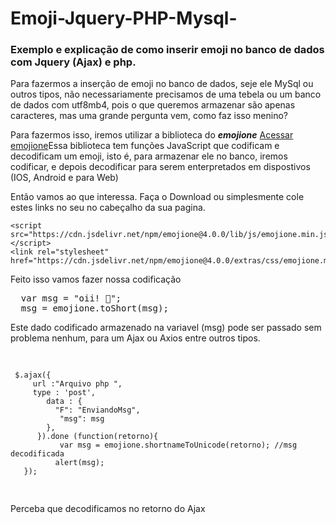 # Emoji-Jquery-PHP-Mysql-
<h3>Exemplo e explicação de como inserir emoji no banco de dados com Jquery (Ajax) e php.</h3> 
<p>Para fazermos a inserção de emoji no banco de dados, seje ele MySql ou outros tipos, não necessariamente precisamos de uma tebela ou um banco de dados com utf8mb4, pois o que queremos armazenar são apenas caracteres, mas uma grande pergunta vem, como faz isso menino?</p>
<p>Para fazermos isso, iremos utilizar a biblioteca do <em><b>emojione</b></em> <a href="https://demos.emojione.com/latest/index.html#extras">Acessar emojione</a>Essa biblioteca tem funções JavaScript que codificam e decodificam um emoji, isto é, para armazenar ele no banco, iremos codificar, e depois decodificar para serem enterpretados em dispostivos (IOS, Android e para Web)</p>
<p>Então vamos ao que interessa. Faça o Download ou simplesmente cole estes links no seu no cabeçalho da sua pagina.</p>

```
<script src="https://cdn.jsdelivr.net/npm/emojione@4.0.0/lib/js/emojione.min.js"></script>
<link rel="stylesheet" href="https://cdn.jsdelivr.net/npm/emojione@4.0.0/extras/css/emojione.min.css"/>

```
<p>Feito isso vamos fazer nossa codificação</p>
<pre>
  var msg = "oii! 🐶";
  msg = emojione.toShort(msg);
</pre>
<p>Este dado codificado armazenado na variavel (msg) pode ser passado sem problema nenhum, para um Ajax ou Axios entre outros tipos.</p>
<pre>

     $.ajax({
         url :"Arquivo php ",
         type : 'post',
            data : {
              "F": "EnviandoMsg",
               "msg": msg
            },
          }).done (function(retorno){
               var msg = emojione.shortnameToUnicode(retorno); //msg decodificada 
              alert(msg);
       });
</pre>
<p>Perceba que decodificamos no retorno do Ajax </p>
